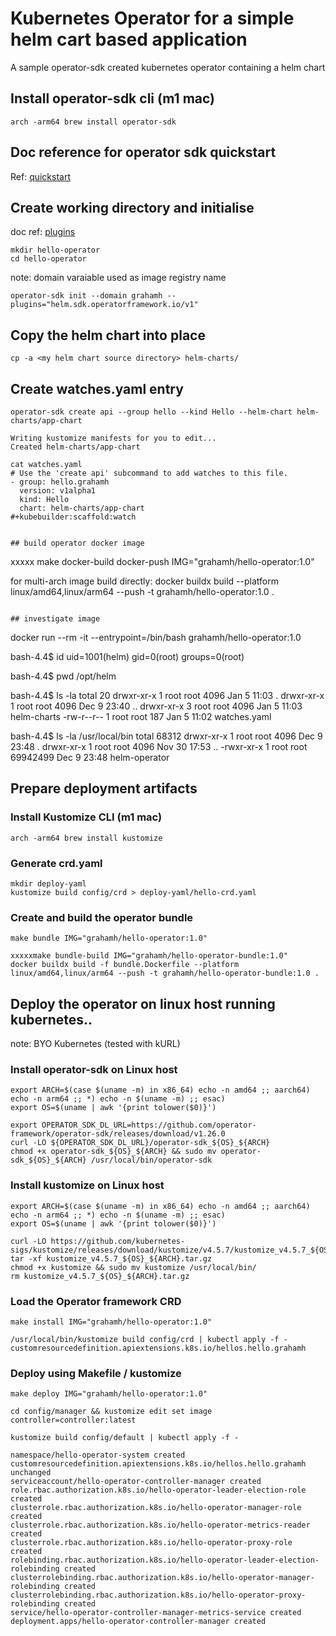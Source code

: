 # Kubernetes Operator for a simple helm cart based application
A sample operator-sdk created kubernetes operator containing a helm chart


## Install operator-sdk cli (m1 mac)
```
arch -arm64 brew install operator-sdk
```

## Doc reference for operator sdk quickstart
Ref: [quickstart](https://sdk.operatorframework.io/docs/building-operators/helm/quickstart/)

## Create working directory and initialise
doc ref: [plugins](https://sdk.operatorframework.io/docs/contribution-guidelines/plugins/)
```
mkdir hello-operator
cd hello-operator
```

note: domain varaiable used as image registry name
```
operator-sdk init --domain grahamh --plugins="helm.sdk.operatorframework.io/v1"
```

## Copy the helm chart into place
```
cp -a <my helm chart source directory> helm-charts/
```

## Create watches.yaml entry
```
operator-sdk create api --group hello --kind Hello --helm-chart helm-charts/app-chart

Writing kustomize manifests for you to edit...
Created helm-charts/app-chart

cat watches.yaml
# Use the 'create api' subcommand to add watches to this file.
- group: hello.grahamh
  version: v1alpha1
  kind: Hello
  chart: helm-charts/app-chart
#+kubebuilder:scaffold:watch


## build operator docker image
```
xxxxx make docker-build docker-push IMG="grahamh/hello-operator:1.0"

for multi-arch image build directly:
docker buildx build --platform linux/amd64,linux/arm64 --push -t grahamh/hello-operator:1.0 .
```

## investigate image
```
docker run --rm -it --entrypoint=/bin/bash grahamh/hello-operator:1.0

bash-4.4$ id
uid=1001(helm) gid=0(root) groups=0(root)

bash-4.4$ pwd
/opt/helm

bash-4.4$ ls -la
total 20
drwxr-xr-x 1 root root 4096 Jan  5 11:03 .
drwxr-xr-x 1 root root 4096 Dec  9 23:40 ..
drwxr-xr-x 3 root root 4096 Jan  5 11:03 helm-charts
-rw-r--r-- 1 root root  187 Jan  5 11:02 watches.yaml

bash-4.4$ ls -la /usr/local/bin
total 68312
drwxr-xr-x 1 root root     4096 Dec  9 23:48 .
drwxr-xr-x 1 root root     4096 Nov 30 17:53 ..
-rwxr-xr-x 1 root root 69942499 Dec  9 23:48 helm-operator


## Prepare deployment artifacts

### Install Kustomize CLI (m1 mac)
```
arch -arm64 brew install kustomize
```

### Generate crd.yaml
```
mkdir deploy-yaml
kustomize build config/crd > deploy-yaml/hello-crd.yaml
```

### Create and build the operator bundle
```
make bundle IMG="grahamh/hello-operator:1.0"

xxxxxmake bundle-build IMG="grahamh/hello-operator-bundle:1.0"
docker buildx build -f bundle.Dockerfile --platform linux/amd64,linux/arm64 --push -t grahamh/hello-operator-bundle:1.0 .
```


## Deploy the operator on linux host running kubernetes..

note: BYO Kubernetes (tested with kURL)

### Install operator-sdk on Linux host
```
export ARCH=$(case $(uname -m) in x86_64) echo -n amd64 ;; aarch64) echo -n arm64 ;; *) echo -n $(uname -m) ;; esac)
export OS=$(uname | awk '{print tolower($0)}')

export OPERATOR_SDK_DL_URL=https://github.com/operator-framework/operator-sdk/releases/download/v1.26.0
curl -LO ${OPERATOR_SDK_DL_URL}/operator-sdk_${OS}_${ARCH}
chmod +x operator-sdk_${OS}_${ARCH} && sudo mv operator-sdk_${OS}_${ARCH} /usr/local/bin/operator-sdk
```

### Install kustomize on Linux host
```
export ARCH=$(case $(uname -m) in x86_64) echo -n amd64 ;; aarch64) echo -n arm64 ;; *) echo -n $(uname -m) ;; esac)
export OS=$(uname | awk '{print tolower($0)}')

curl -LO https://github.com/kubernetes-sigs/kustomize/releases/download/kustomize/v4.5.7/kustomize_v4.5.7_${OS}_${ARCH}.tar.gz
tar -xf kustomize_v4.5.7_${OS}_${ARCH}.tar.gz
chmod +x kustomize && sudo mv kustomize /usr/local/bin/
rm kustomize_v4.5.7_${OS}_${ARCH}.tar.gz
```

### Load the Operator framework CRD
```
make install IMG="grahamh/hello-operator:1.0"

/usr/local/bin/kustomize build config/crd | kubectl apply -f -
customresourcedefinition.apiextensions.k8s.io/hellos.hello.grahamh
```

### Deploy using Makefile / kustomize
```
make deploy IMG="grahamh/hello-operator:1.0"

cd config/manager && kustomize edit set image controller=controller:latest

kustomize build config/default | kubectl apply -f -

namespace/hello-operator-system created
customresourcedefinition.apiextensions.k8s.io/hellos.hello.grahamh unchanged
serviceaccount/hello-operator-controller-manager created
role.rbac.authorization.k8s.io/hello-operator-leader-election-role created
clusterrole.rbac.authorization.k8s.io/hello-operator-manager-role created
clusterrole.rbac.authorization.k8s.io/hello-operator-metrics-reader created
clusterrole.rbac.authorization.k8s.io/hello-operator-proxy-role created
rolebinding.rbac.authorization.k8s.io/hello-operator-leader-election-rolebinding created
clusterrolebinding.rbac.authorization.k8s.io/hello-operator-manager-rolebinding created
clusterrolebinding.rbac.authorization.k8s.io/hello-operator-proxy-rolebinding created
service/hello-operator-controller-manager-metrics-service created
deployment.apps/hello-operator-controller-manager created
```


